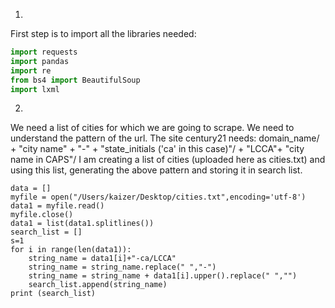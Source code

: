 1. 
First step is to import all the libraries needed:
```python
import requests
import pandas
import re
from bs4 import BeautifulSoup
import lxml
```
2.
We need a list of cities for which we are going to scrape.
    We need to understand the pattern of the url. The site century21 needs:
    domain_name/ + "city name" + "-" + "state_initials ('ca' in this case)"/ + "LCCA"+ "city name in CAPS"/
I am creating a list of cities (uploaded here as cities.txt) and using this list, generating the above pattern and storing it in search list.
```
data = []
myfile = open("/Users/kaizer/Desktop/cities.txt",encoding='utf-8')
data1 = myfile.read()
myfile.close()
data1 = list(data1.splitlines())
search_list = []
s=1
for i in range(len(data1)):
    string_name = data1[i]+"-ca/LCCA" 
    string_name = string_name.replace(" ","-")
    string_name = string_name + data1[i].upper().replace(" ","")
    search_list.append(string_name)
print (search_list)
```
